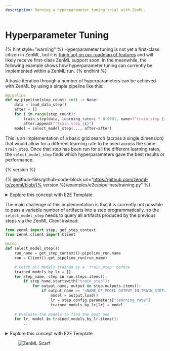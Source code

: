 ```yaml
---
description: Running a hyperparameter tuning trial with ZenML.
---
```


# Hyperparameter Tuning

{% hint style="warning" %}
Hyperparameter tuning is not yet a first-class citizen in ZenML, but it is 
[(high up) on our roadmap of features](https://zenml.featureos.app/p/enable-hyper-parameter-tuning) 
and will likely receive first-class ZenML support soon. In the meanwhile, the
following example shows how hyperparameter tuning can currently be implemented
within a ZenML run.
{% endhint %}

A basic iteration through a number of hyperparameters can be achieved with 
ZenML by using a simple pipeline like this:

```python
@pipeline
def my_pipeline(step_count: int) -> None:
    data = load_data_step()
    after = []
    for i in range(step_count):
        train_step(data, learning_rate=i * 0.0001, name=f"train_step_{i}")
        after.append(f"train_step_{i}")
    model = select_model_step(..., after=after)
```

This is an implementation of a basic grid search (across a single dimension) 
that would allow for a different learning rate to be used across the same
`train_step`. Once that step has been run for all the different learning rates, 
the `select_model_step` finds which hyperparameters gave the best results or 
performance.

{% version %}

{% @github-files/github-code-block url="https://github.com/zenml-io/zenml/blob/{% version %}/examples/e2e/pipelines/training.py" %}

<details>

<summary>Explore this concept with E2E Template</summary>

*To setup local environment used below follow recommendations from 
[Project templates](../../starter-guide/using-project-templates.md#advanced-guide).*

In `pipelines/training.py` you will find a training pipeline with 
`Hyperparameter tuning stage` section. It contains a `for` loop over configured 
model search spaces to run `hp_tuning_single_search` on followed by 
`hp_tuning_select_best_model` executed after all search steps are completed. As 
a result, we are getting `best_model_config` to be used to train the best possible 
model later on.



```python
...
    ########## Hyperparameter tuning stage ##########
    after = []
    search_steps_prefix = "hp_tuning_search_"
    for i, model_search_configuration in enumerate(
        MetaConfig.model_search_space
    ):
        step_name = f"{search_steps_prefix}{i}"
        hp_tuning_single_search(
            model_metadata=ExternalArtifact(
                value=model_search_configuration,
            ),
            id=step_name,
            dataset_trn=dataset_trn,
            dataset_tst=dataset_tst,
            target=target,
        )
        after.append(step_name)
    best_model_config = hp_tuning_select_best_model(
        search_steps_prefix=search_steps_prefix, after=after
    )
...
```

</details>

The main challenge of this implementation is that it is currently not possible 
to pass a variable number of artifacts into a step programmatically, so the
`select_model_step` needs to query all artifacts produced by the previous steps 
via the ZenML Client instead:

```python
from zenml import step, get_step_context
from zenml.client import Client

@step
def select_model_step():
    run_name = get_step_context().pipeline_run.name
    run = Client().get_pipeline_run(run_name)

    # Fetch all models trained by a 'train_step' before
    trained_models_by_lr = {}
    for step_name, step in run.steps.items():
        if step_name.startswith("train_step"):
            for output_name, output in step.outputs.items():
                if output_name == "<NAME_OF_MODEL_OUTPUT_IN_TRAIN_STEP>":
                    model = output.load()
                    lr = step.config.parameters["learning_rate"]
                    trained_models_by_lr[lr] = model
    
    # Evaluate the models to find the best one
    for lr, model in trained_models_by_lr.items():
        ...
```

<details>

<summary>Explore this concept with E2E Template</summary>

*To setup local environment used below follow recommendations from 
[Project templates](../../starter-guide/using-project-templates.md#advanced-guide).*


In `steps/hp_tuning` folder you will find two step files, which can be used 
as a starting point for building your own hyperparameter search tailored 
specifically to your use case:
- `hp_tuning_single_search(...)` is performing a randomized 
    search for best model hyperparameters in configured space.
- `hp_tuning_select_best_model(...)` is searching for best hyperparameters,
    looping other results of previous random searches to find best model according 
    to defined metric.

</details>

<!-- For scarf -->
<figure><img alt="ZenML Scarf" referrerpolicy="no-referrer-when-downgrade" src="https://static.scarf.sh/a.png?x-pxid=f0b4f458-0a54-4fcd-aa95-d5ee424815bc" /></figure>
